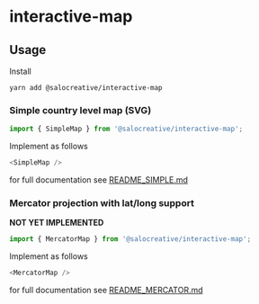 # interactive-map

## Usage

Install

```
yarn add @salocreative/interactive-map
```

### Simple country level map (SVG)

```javascript
import { SimpleMap } from '@salocreative/interactive-map';
```

Implement as follows

```javascript
<SimpleMap />
```

for full documentation see [README_SIMPLE.md](https://github.com/SaloCreative/react-interactive-map/blob/master/README_SIMPLE.md)

### Mercator projection with lat/long support

**NOT YET IMPLEMENTED**

```javascript
import { MercatorMap } from '@salocreative/interactive-map';
```

Implement as follows

```javascript
<MercatorMap />
```

for full documentation see [README_MERCATOR.md](https://github.com/SaloCreative/react-interactive-map/blob/master/README_MERCATOR.md)
